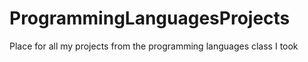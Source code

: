# ProgrammingLanguagesProjects
Place for all my projects from the programming languages class I took
